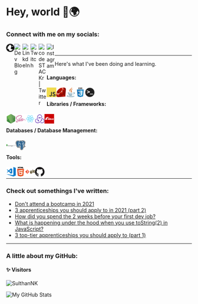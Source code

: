 # Hey, world :wave::earth_africa:

### Connect with me on my socials:
<a target="_blank" href="loune.dev">
<img align="left" alt="Loune's website" width="22px" src="https://raw.githubusercontent.com/iconic/open-iconic/master/svg/globe.svg" />
</a>
<a target="_blank" href="https://dev.to/jasterix">
<img align="left" alt="Dev Blog" width="22px" src="https://cdn.jsdelivr.net/npm/simple-icons@3.13.0/icons/dev-dot-to.svg" />
</a>
<a target="_blank" href="https://www.linkedin.com/in/lounecalixte">
  <img align="left" alt="LinkdeIn" width="22px" src="https://cdn.jsdelivr.net/npm/simple-icons@v3/icons/linkedin.svg"  />
</a>
<a target="_blank" href="https://www.twitch.tv/jobilovescode">
  <img align="left" alt="Twitch" width="22px" src="https://cdn.jsdelivr.net/npm/simple-icons@3.13.0/icons/twitch.svg" />
</a>
<a target="_blank" href="hhttps://twitter.com/tweet_Jasterix">
<img align="left" alt="codeSTACKr | Twitter" width="22px" src="https://cdn.jsdelivr.net/npm/simple-icons@v3/icons/twitter.svg" />
</a>
<a target="_blank" href="https://www.instagram.com/jobiloves/?hl=en">
<img align="left" alt="Instagram" width="22px" src="https://cdn.jsdelivr.net/npm/simple-icons@v3/icons/instagram.svg" />
</a>
<br />
<hr />

Here's what I've been doing and learning.
#### Languages:

<img align="left" alt="JavaScript" width="26px" src="https://raw.githubusercontent.com/github/explore/80688e429a7d4ef2fca1e82350fe8e3517d3494d/topics/javascript/javascript.png" />
<img align="left" alt="Ruby" width="26px" src="https://raw.githubusercontent.com/github/explore/80688e429a7d4ef2fca1e82350fe8e3517d3494d/topics/ruby/ruby.png" />
<img align="left" alt="Java" width="26px" src="https://raw.githubusercontent.com/github/explore/80688e429a7d4ef2fca1e82350fe8e3517d3494d/topics/java/java.png" />
<img align="left" alt="CSS3" width="26px" src="https://raw.githubusercontent.com/github/explore/80688e429a7d4ef2fca1e82350fe8e3517d3494d/topics/css/css.png" />
<img align="left" alt="HTML5" width="26px" src="https://raw.githubusercontent.com/github/explore/80688e429a7d4ef2fca1e82350fe8e3517d3494d/topics/terminal/terminal.png" />
<br />

#### Libraries / Frameworks:

<img align="left" alt="Node.js" width="26px" src="https://raw.githubusercontent.com/github/explore/80688e429a7d4ef2fca1e82350fe8e3517d3494d/topics/nodejs/nodejs.png" />
<img align="left" alt="Sass" width="26px" src="https://raw.githubusercontent.com/github/explore/80688e429a7d4ef2fca1e82350fe8e3517d3494d/topics/sass/sass.png" />
<img align="left" alt="React" width="26px" src="https://raw.githubusercontent.com/github/explore/80688e429a7d4ef2fca1e82350fe8e3517d3494d/topics/react/react.png" />
<img align="left" alt="Redux" width="26px" src="https://raw.githubusercontent.com/github/explore/80688e429a7d4ef2fca1e82350fe8e3517d3494d/topics/redux/redux.png" />
<img align="left" alt="Rails" width="26px" src="https://raw.githubusercontent.com/github/explore/80688e429a7d4ef2fca1e82350fe8e3517d3494d/topics/rails/rails.png" />

<br />

#### Databases / Database Management:

<img align="left" alt="MongoDB" width="26px" src="https://raw.githubusercontent.com/github/explore/80688e429a7d4ef2fca1e82350fe8e3517d3494d/topics/mongodb/mongodb.png" />
<img align="left" alt="postgreSQL" width="26px" src="https://raw.githubusercontent.com/github/explore/80688e429a7d4ef2fca1e82350fe8e3517d3494d/topics/postgresql/postgresql.png" />
<br/>

#### Tools:

<img align="left" alt="Visual Studio Code" width="26px" src="https://raw.githubusercontent.com/github/explore/80688e429a7d4ef2fca1e82350fe8e3517d3494d/topics/visual-studio-code/visual-studio-code.png" />
<img align="left" alt="HTML5" width="26px" src="https://raw.githubusercontent.com/github/explore/80688e429a7d4ef2fca1e82350fe8e3517d3494d/topics/html/html.png" />
<img align="left" alt="Git" width="26px" src="https://raw.githubusercontent.com/github/explore/80688e429a7d4ef2fca1e82350fe8e3517d3494d/topics/git/git.png" />
<img align="left" alt="GitHub" width="26px" src="https://raw.githubusercontent.com/github/explore/78df643247d429f6cc873026c0622819ad797942/topics/github/github.png" />

<br />

---

### Check out somethings I've written:

<!-- BLOG-POST-LIST:START -->
- [Don't attend a bootcamp in 2021](https://dev.to/jasterix/don-t-attend-a-bootcamp-in-2021-3l4b)
- [3 apprenticeships you should apply to in 2021 (part 2)](https://dev.to/jasterix/3-apprenticeship-programs-available-this-year-1pl8)
- [How did you spend the 2 weeks before your first dev job?](https://dev.to/jasterix/how-did-you-spend-the-2-weeks-before-your-first-dev-job-1l99)
- [What is happening under the hood when you use toString(2) in JavaScript?](https://dev.to/jasterix/what-is-happening-under-the-hood-when-you-use-tostring-2-in-javascript-2f19)
- [3 top-tier apprenticeships you should apply to (part 1)](https://dev.to/jasterix/3-top-tier-apprenticeships-you-should-apply-to-3cmd)
<!-- BLOG-POST-LIST:END -->

<hr/>

### A little about my GitHub:

#### ✨ Visitors 
<p align="left"> <img src="https://komarev.com/ghpvc/?username=SulthanNK" alt="SulthanNK" /> </p>

![My GitHub Stats](https://github-readme-stats.vercel.app/api?username=jasterix&show_icons=true) 
